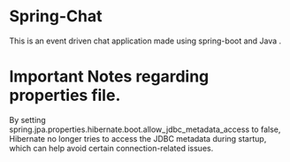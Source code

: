 # Spring-Chat
This is an event driven chat application made using spring-boot and Java .

# Important Notes regarding properties file.
By setting spring.jpa.properties.hibernate.boot.allow_jdbc_metadata_access to false, 
Hibernate no longer tries to access the JDBC metadata during startup, 
which can help avoid certain connection-related issues.
